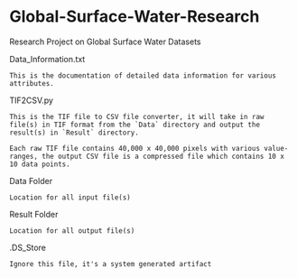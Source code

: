 # Global-Surface-Water-Research
Research Project on Global Surface Water Datasets

Data_Information.txt

	This is the documentation of detailed data information for various attributes. 

TIF2CSV.py

	This is the TIF file to CSV file converter, it will take in raw file(s) in TIF format from the `Data` directory and output the result(s) in `Result` directory.

	Each raw TIF file contains 40,000 x 40,000 pixels with various value-ranges, the output CSV file is a compressed file which contains 10 x 10 data points.

Data Folder

	Location for all input file(s)

Result Folder

	Location for all output file(s)

.DS_Store

	Ignore this file, it's a system generated artifact

